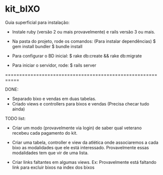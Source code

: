 kit_bIXO
========


Guia superficial para instalação:

- Instale ruby (versão 2 ou mais provavelmente) e rails versão 3 ou mais.

- Na pasta do projeto, rode os comandos: (Para instalar dependências)
$ gem install bundler
$ bundle install

- Para configurar o BD inicial:
$ rake db:create && rake db:migrate

- Para iniciar o servidor, rode:
$ rails server

===========================================================

DONE:

- Separado bixo e vendas em duas tabelas.
- Criado views e controllers para bixos e vendas (Precisa checar tudo ainda)



TODO list:

- Criar um modo (provavelmente via login) de saber qual veterano recebeu 
cada pagamento do kit.

- Criar uma tabela, controller e view da atlética onde associaremos a
cada bixo as modalidades que ele está interessado. Provavelmente essas
modalidades tem que vir de uma lista.

- Criar links faltantes em algumas views. Ex: Provavelmente está faltando
link para excluir bixos na index dos bixos

